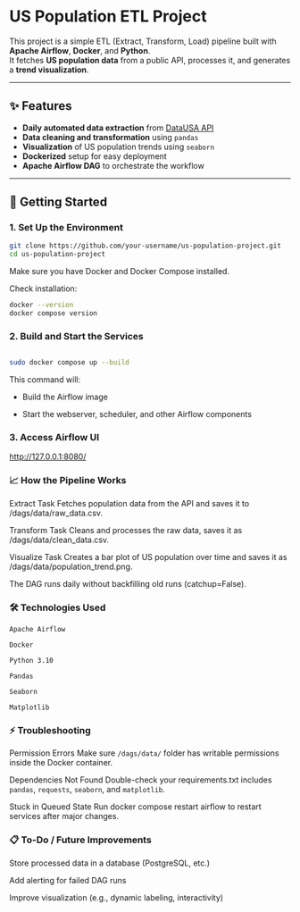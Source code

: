 # US Population ETL Project

This project is a simple ETL (Extract, Transform, Load) pipeline built with **Apache Airflow**, **Docker**, and **Python**.  
It fetches **US population data** from a public API, processes it, and generates a **trend visualization**.

---

## ✨ Features

- **Daily automated data extraction** from [DataUSA API](https://datausa.io/api/data?drilldowns=Nation&measures=Population)
- **Data cleaning and transformation** using `pandas`
- **Visualization** of US population trends using `seaborn`
- **Dockerized** setup for easy deployment
- **Apache Airflow DAG** to orchestrate the workflow

---

## 🚀 Getting Started


### 1. Set Up the Environment
```bash
git clone https://github.com/your-username/us-population-project.git
cd us-population-project
```
Make sure you have Docker and Docker Compose installed.

Check installation:
```bash
docker --version
docker compose version
```
### 2. Build and Start the Services
```bash

sudo docker compose up --build
```

This command will:

- Build the Airflow image

- Start the webserver, scheduler, and other Airflow components

### 3. Access Airflow UI

http://127.0.0.1:8080/

### 📈 How the Pipeline Works
Extract Task
Fetches population data from the API and saves it to /dags/data/raw_data.csv.

Transform Task
Cleans and processes the raw data, saves it as /dags/data/clean_data.csv.

Visualize Task
Creates a bar plot of US population over time and saves it as /dags/data/population_trend.png.

The DAG runs daily without backfilling old runs (catchup=False).


### 🛠 Technologies Used

`Apache Airflow`

`Docker`

`Python 3.10`

`Pandas`

`Seaborn`

`Matplotlib`

### ⚡ Troubleshooting
Permission Errors
Make sure `/dags/data/` folder has writable permissions inside the Docker container.

Dependencies Not Found
Double-check your requirements.txt includes `pandas`, `requests`, `seaborn`, and `matplotlib`.

Stuck in Queued State
Run docker compose restart airflow to restart services after major changes.

### 📋 To-Do / Future Improvements

Store processed data in a database (PostgreSQL, etc.)

Add alerting for failed DAG runs

Improve visualization (e.g., dynamic labeling, interactivity)